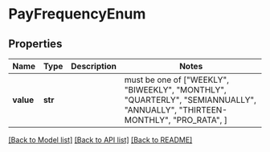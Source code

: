 # PayFrequencyEnum


## Properties
Name | Type | Description | Notes
------------ | ------------- | ------------- | -------------
**value** | **str** |  |  must be one of ["WEEKLY", "BIWEEKLY", "MONTHLY", "QUARTERLY", "SEMIANNUALLY", "ANNUALLY", "THIRTEEN-MONTHLY", "PRO_RATA", ]

[[Back to Model list]](../README.md#documentation-for-models) [[Back to API list]](../README.md#documentation-for-api-endpoints) [[Back to README]](../README.md)


